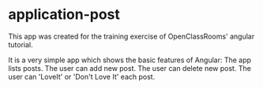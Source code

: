 # application-post

This app was created for the training exercise of OpenClassRooms' angular tutorial.

It is a very simple app which shows the basic features of Angular:
  The app lists posts.
  The user can add new post.
  The user can delete new post.
  The user can 'LoveIt' or 'Don't Love It' each post.
